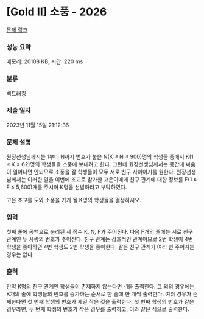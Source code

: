# [Gold II] 소풍 - 2026 

[문제 링크](https://www.acmicpc.net/problem/2026) 

### 성능 요약

메모리: 20108 KB, 시간: 220 ms

### 분류

백트래킹

### 제출 일자

2023년 11월 15일 21:12:36

### 문제 설명

<p>원장선생님께서는 1부터 N까지 번호가 붙은 N(K ≤ N ≤ 900)명의 학생들 중에서 K(1 ≤ K ≤ 62)명의 학생들을 소풍에 보내려고 한다. 그런데 원장선생님께서는 중간에 싸움이 일어나면 안되므로 소풍을 갈 학생들이 모두 서로 친구 사이이기를 원한다. 원장선생님께서는 이러한 일을 이번에 조교로 참가한 고은이에게 친구 관계에 대한 정보를 F(1 ≤ F ≤ 5,600)개를 주시며 K명을 선발하라고 부탁하였다.</p>

<p>고은 조교를 도와 소풍을 가게 될 K명의 학생들을 결정하시오.</p>

### 입력 

 <p>첫째 줄에 공백으로 분리된 세 정수 K, N, F가 주어진다. 다음 F개의 줄에는 서로 친구 관계인 두 사람의 번호가 주어진다. 친구 관계는 상호적인 관계이므로 2번 학생이 4번 학생을 좋아하면 4번 학생도 2번 학생을 좋아한다. 같은 친구 관계가 여러 번 주어지는 경우는 없다.</p>

### 출력 

 <p>만약 K명의 친구 관계인 학생들이 존재하지 않는다면 -1을 출력한다. 그 외의 경우에는, K개의 줄에 학생들의 번호를 증가하는 순서로 한 줄에 한 개씩 출력한다. 여러 경우가 존재한다면 첫 번째 학생의 번호가 제일 작은 것을 출력한다. 첫 번째 학생의 번호가 같은 경우라면, 두 번째 학생의 번호가 작은 경우를 출력하고, 이와 같은 식으로 출력한다.</p>

